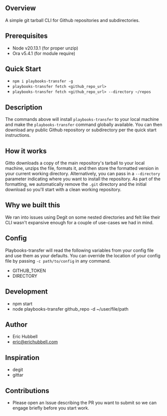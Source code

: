 ## Overview
A simple git tarball CLI for Github repositories and subdirectories.


## Prerequisites
- Node v20.13.1 (for proper unzip)
- Ora v5.4.1 (for module require)


## Quick Start
- `npm i playbooks-transfer -g`
- `playbooks-transfer fetch <github_repo_url>`
- `playbooks-transfer fetch <github_repo_url> --directory ~/repos`

## Description
The commands above will install `playbooks-transfer` to your local machine and make the `playbooks-transfer` command globally available.
You can then download any public Github repository or subdirectory per the quick start instructions.


## How it works
Gitto downloads a copy of the main repository's tarball to your local machine, unzips the file, formats it, and then store the formatted version in your current working directory. Alternatively, you can pass in a `--directory` parameter indicating where you want to install the repository. As part of the formatting, we automatically remove the `.git` directory and the initial download so you'll start with a clean working repository.


## Why we built this
We ran into issues using Degit on some nested directories and felt like their CLI wasn't expansive enough for a couple of use-cases we had in mind.


## Config
Playbooks-transfer will read the following variables from your config file and use them as your defaults. You can override the location of your config file by passing `-c path/to/config` in any command.
- GITHUB_TOKEN
- DIRECTORY

## Development
- npm start
- node playbooks-transfer github_repo -d ~/user/file/path


## Author
- Eric Hubbell
- eric@erichubbell.com


## Inspiration
- degit
- gittar


## Contributions
- Please open an Issue describing the PR you want to submit so we can engage briefly before you start work.